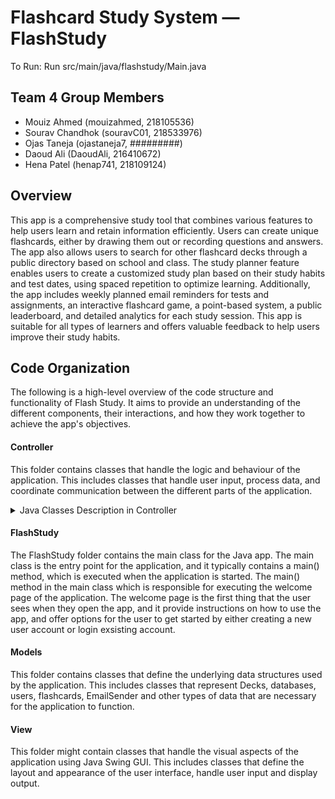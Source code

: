 # Flashcard Study System — FlashStudy

To Run: Run src/main/java/flashstudy/Main.java

## Team 4 Group Members

- Mouiz Ahmed (mouizahmed, 218105536)
- Sourav Chandhok (souravC01, 218533976)
- Ojas Taneja (ojastaneja7, #########)
- Daoud Ali (DaoudAli, 216410672)
- Hena Patel (henap741, 218109124)

## Overview
This app is a comprehensive study tool that combines various features to help users learn and retain information efficiently. Users can create unique flashcards, either by drawing them out or recording questions and answers. The app also allows users to search for other flashcard decks through a public directory based on school and class. The study planner feature enables users to create a customized study plan based on their study habits and test dates, using spaced repetition to optimize learning. Additionally, the app includes weekly planned email reminders for tests and assignments, an interactive flashcard game, a point-based system, a public leaderboard, and detailed analytics for each study session. This app is suitable for all types of learners and offers valuable feedback to help users improve their study habits.

## Code Organization
The following is a high-level overview of the code structure and functionality of Flash Study. It aims to provide an understanding of the different components, their interactions, and how they work together to achieve the app's objectives.

#### Controller
This folder contains classes that handle the logic and behaviour of the application. This includes classes that handle user input, process data, and coordinate communication between the different parts of the application.

<details>
<summary>Java Classes Description in Controller</summary>

#### Controller

* The Controller class includes a constructor that initializes two objects, userDatabase and deckDatabase, which are instances of UserList and DeckList classes respectively.

* The createNewUser method is used to add a new user to the application. It takes in four parameters - username, email, password, and confirmPassword - and attempts to add a new user to the userDatabase. If the user is successfully added, the method returns true, otherwise it returns false.

* The createNewUser method also includes error handling for NoSuchAlgorithmException and InvalidKeySpecException. These are exceptions that may occur when encrypting the password using hashing functions.

* The Controller class appears to work independently of a MySQL connection, suggesting that it may store and manage user data within the application itself, without the need for an external database.
</details> 

#### FlashStudy
The FlashStudy folder contains the main class for the Java app. The main class is the entry point for the application, and it typically contains a main() method, which is executed when the application is started.
The main() method in the main class which is responsible for executing the welcome page of the application. The welcome page is the first thing that the user sees when they open the app, and it provide instructions on how to use the app, and offer options for the user to get started by either creating a new user account or login exsisting account.
####  Models 
This folder contains classes that define the underlying data structures used by the application. This includes classes that represent Decks, databases, users, flashcards, EmailSender and other types of data that are necessary for the application to function.
####  View
This folder might contain classes that handle the visual aspects of the application using Java Swing GUI. This includes classes that define the layout and appearance of the user interface, handle user input and display output.




